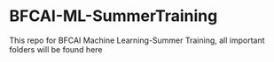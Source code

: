 # BFCAI-ML-SummerTraining
This repo for BFCAI Machine Learning-Summer Training, all important folders will be found here
